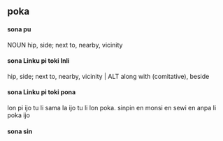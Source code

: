 ## poka

#### sona pu

NOUN hip, side; next to, nearby, vicinity

#### sona Linku pi toki Inli

hip, side; next to, nearby, vicinity | ALT along with (comitative), beside

#### sona Linku pi toki pona

lon pi ijo tu li sama la ijo tu li lon poka. sinpin en monsi en sewi en anpa li poka ijo

#### sona sin

